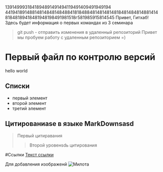 1391499931841894891491494119491409491949194
4419418914881481484814848841818488481481481481848148481488141481848189418481948198491981518г581985915814545
Привет, Гитхаб! Здесь будет информация о первых командах из 3 семинара
> git push - отправить изменения в удаленный репозиторий 
Привет мы пробуем работу с удаленным репозиторием =)

#   Первый файл по контролю версий
hello world

## Списки

* первый элемент
* второй элемент 
* третий элемент

## Цитированиasе в языке MarkDownsasd
> Первый цитирaвания
>>Второй уровенsdь цитирования

#Ссылки 
[Текст ссылки](https://www.example.com)

Для добавления изображенй 
![Милота](0MPa8XOSn1w.jpg)